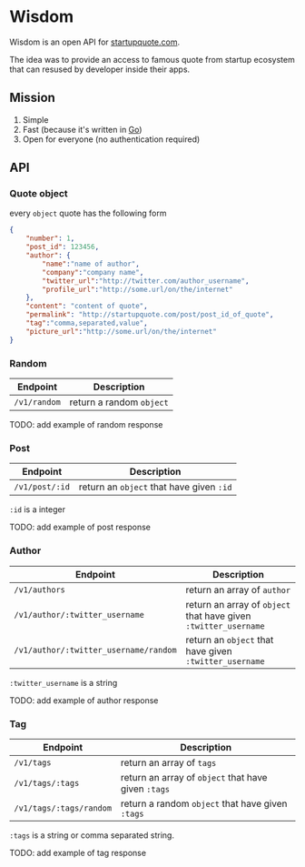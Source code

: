 # Wisdom

Wisdom is an open API for [startupquote.com](http://startupquote.com/).

The idea was to provide an access to famous quote from startup ecosystem 
that can resused by developer inside their apps.

## Mission

1. Simple
2. Fast (because it's written in [Go](http://golang.or))
3. Open for everyone (no authentication required)

## API

### Quote object
every `object` quote has the following form

```json
{
    "number": 1,
    "post_id": 123456,
    "author": {
        "name":"name of author",
        "company":"company name",
        "twitter_url":"http://twitter.com/author_username",
        "profile_url":"http://some.url/on/the/internet"
    },
    "content": "content of quote",
    "permalink": "http://startupquote.com/post/post_id_of_quote",
    "tag":"comma,separated,value",
    "picture_url":"http://some.url/on/the/internet"
}
```

### Random

| Endpoint  | Description |
| --------- | ------ |
| `/v1/random` | return a random `object`|

TODO: add example of random response


### Post

| Endpoint  | Description |
| --------- | ------ |
| `/v1/post/:id` | return an `object` that have given `:id`|

`:id` is a integer

TODO: add example of post response


### Author

| Endpoint  | Description |
| --------- | ------ |
| `/v1/authors` | return an array of `author`|
| `/v1/author/:twitter_username` | return an array of `object` that have given `:twitter_username`|
| `/v1/author/:twitter_username/random` | return an `object` that have given `:twitter_username`|

`:twitter_username` is a string

TODO: add example of author response

### Tag

| Endpoint  | Description |
| --------- | ------ |
| `/v1/tags` | return an array of `tags`|
| `/v1/tags/:tags` | return an array of `object` that have given `:tags`|
| `/v1/tags/:tags/random` | return a random `object` that have given `:tags`|

`:tags` is a string or comma separated string.

TODO: add example of tag response
